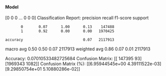 #### Model
[0 0 0 ... 0 0 0]
Classification Report:
              precision    recall  f1-score   support

           0       0.07      1.00      0.13    147488
           1       0.92      0.00      0.00   1970425

    accuracy                           0.07   2117913
   macro avg       0.50      0.50      0.07   2117913
weighted avg       0.86      0.07      0.01   2117913

Accuracy: 0.07010533482725684
Confusion Matrix:
[[ 147395      93]
 [1969343    1082]]
Confusion Matrix (%):
[[6.95944545e+00 4.39111522e-03]
 [9.29850754e+01 5.10880286e-02]]
